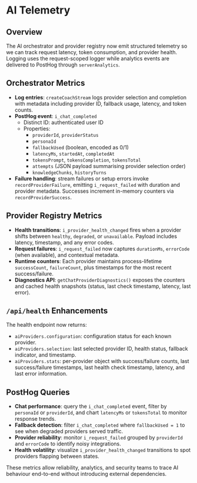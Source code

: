 # AI Telemetry

## Overview
The AI orchestrator and provider registry now emit structured telemetry so we can track request latency, token consumption, and provider health. Logging uses the request-scoped logger while analytics events are delivered to PostHog through `serverAnalytics`.

## Orchestrator Metrics
- **Log entries**: `createCoachStream` logs provider selection and completion with metadata including provider ID, fallback usage, latency, and token counts.
- **PostHog event**: `i_chat_completed`
  - Distinct ID: authenticated user ID
  - Properties:
    - `providerId`, `providerStatus`
    - `personaId`
    - `fallbackUsed` (boolean, encoded as 0/1)
    - `latencyMs`, `startedAt`, `completedAt`
    - `tokensPrompt`, `tokensCompletion`, `tokensTotal`
    - `attempts` (JSON payload summarising provider selection order)
    - `knowledgeChunks`, `historyTurns`
- **Failure handling**: stream failures or setup errors invoke `recordProviderFailure`, emitting `i_request_failed` with duration and provider metadata. Successes increment in-memory counters via `recordProviderSuccess`.

## Provider Registry Metrics
- **Health transitions**: `i_provider_health_changed` fires when a provider shifts between `healthy`, `degraded`, or `unavailable`. Payload includes latency, timestamp, and any error codes.
- **Request failures**: `i_request_failed` now captures `durationMs`, `errorCode` (when available), and contextual metadata.
- **Runtime counters**: Each provider maintains process-lifetime `successCount`, `failureCount`, plus timestamps for the most recent success/failure.
- **Diagnostics API**: `getChatProviderDiagnostics()` exposes the counters and cached health snapshots (status, last check timestamp, latency, last error).

## `/api/health` Enhancements
The health endpoint now returns:
- `aiProviders.configuration`: configuration status for each known provider.
- `aiProviders.selection`: last selected provider ID, health status, fallback indicator, and timestamp.
- `aiProviders.stats`: per-provider object with success/failure counts, last success/failure timestamps, last health check timestamp, latency, and last error information.

## PostHog Queries
- **Chat performance**: query the `i_chat_completed` event, filter by `personaId` or `providerId`, and chart `latencyMs` or `tokensTotal` to monitor response trends.
- **Fallback detection**: filter `i_chat_completed` where `fallbackUsed = 1` to see when degraded providers served traffic.
- **Provider reliability**: monitor `i_request_failed` grouped by `providerId` and `errorCode` to identify noisy integrations.
- **Health volatility**: visualize `i_provider_health_changed` transitions to spot providers flapping between states.

These metrics allow reliability, analytics, and security teams to trace AI behaviour end-to-end without introducing external dependencies.
